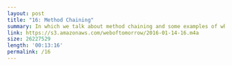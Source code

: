 ```yaml
---
layout: post
title: "16: Method Chaining"
summary: In which we talk about method chaining and some examples of where you might see it.
link: https://s3.amazonaws.com/weboftomorrow/2016-01-14-16.m4a
size: 26227529
length: '00:13:16'
permalink: /16
---
```


